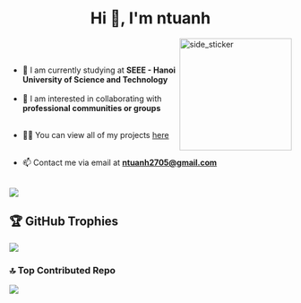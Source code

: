 <h1 align="center">Hi 👋, I'm ntuanh</h1>
<img align="right" width=200px height=200px alt="side_sticker" src="https://media.giphy.com/media/TEnXkcsHrP4YedChhA/giphy.gif" />


<br><br>
<!-- - 🔭 I am currently working in the field of <strong></strong><br><br>--->
- 🌱 I am currently studying at <strong>SEEE - Hanoi University of Science and Technology</strong><br><br>
- 👯 I am interested in collaborating with <strong>professional communities or groups</strong><br><br>
<!-- - 🤝 I am seeking guidance and support in <strong>Machine Learning</strong><br><br> --->
- 👨‍💻 You can view all of my projects <a href="https://github.com/ntuanh?tab=repositories">here</a><br><br>
<!--- - 💬 Feel free to ask me about <strong>embedded systems, assembly language, IoT</strong>, and related topics<br><br> --->
- 📫 Contact me via email at <strong>ntuanh2705@gmail.com</strong><br><br>
<!--- - 📄 Learn more about my background and experience <a href="#">...</a><br><br> --->


<a href="https://github.com/ntuanh/github-readme-stats"><img align="center" src="https://github-readme-stats.vercel.app/api?username=ntuanh&show_icons=true&theme=tokyonight" /></a> 

## 🏆 GitHub Trophies
![](https://github-profile-trophy.vercel.app/?username=ntuanh&theme=github_dark&no-frame=false&no-bg=true&margin-w=4)


### 🔝 Top Contributed Repo
![](https://github-contributor-stats.vercel.app/api?username=ntuanh&limit=5&theme=github_dark&combine_all_yearly_contributions=true)
